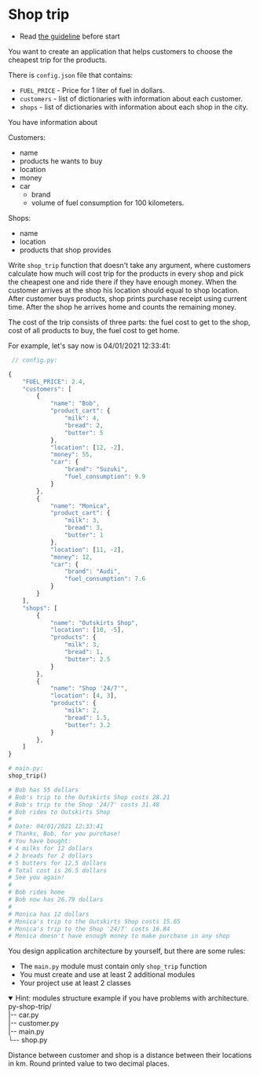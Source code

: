 # Shop trip

- Read [the guideline](https://github.com/mate-academy/py-task-guideline/blob/main/README.md) before start

You want to create an application that helps customers to choose the cheapest
trip for the products.

There is `config.json` file that contains:
- `FUEL_PRICE` - Price for 1 liter of fuel in dollars.
- `customers` - list of dictionaries with information about each customer.
- `shops` - list of dictionaries with information about each shop in the city. 

You have information about 

Customers:
- name
- products he wants to buy
- location
- money
- car
  - brand
  - volume of fuel consumption for 100 kilometers.

Shops:
- name
- location
- products that shop provides

Write `shop_trip` function that doesn't take any argument,
where customers calculate how 
much will cost trip for the products in every shop and pick
the cheapest one and ride there if they have enough money.
When the customer arrives at the shop his location should equal to
shop location. After customer buys products, shop prints purchase
receipt using current time. After the shop he arrives home and
counts the remaining money.

The cost of the trip consists of three parts: the fuel cost to get 
to the shop, cost of all products to buy, the fuel cost to get home.

For example, let's say now is 04/01/2021 12:33:41:
```javascript
 // config.py:

{
    "FUEL_PRICE": 2.4,   
    "customers": [
        {
            "name": "Bob",
            "product_cart": {
                "milk": 4,
                "bread": 2,
                "butter": 5
            },
            "location": [12, -2],
            "money": 55,
            "car": {
                "brand": "Suzuki",
                "fuel_consumption": 9.9
            }
        },
        {
            "name": "Monica",
            "product_cart": {
                "milk": 3,
                "bread": 3,
                "butter": 1
            },
            "location": [11, -2],
            "money": 12,
            "car": {
                "brand": "Audi",
                "fuel_consumption": 7.6
            }
        }
    ],
    "shops": [
        {
            "name": "Outskirts Shop",
            "location": [10, -5],
            "products": {
                "milk": 3,
                "bread": 1,
                "butter": 2.5
            }
        },
        {
            "name": "Shop '24/7'",
            "location": [4, 3],
            "products": {
                "milk": 2,
                "bread": 1.5,
                "butter": 3.2
            }
        },
    ]
}
```
```python
# main.py:
shop_trip()

# Bob has 55 dollars
# Bob's trip to the Outskirts Shop costs 28.21
# Bob's trip to the Shop '24/7' costs 31.48
# Bob rides to Outskirts Shop
# 
# Date: 04/01/2021 12:33:41
# Thanks, Bob, for you purchase!
# You have bought: 
# 4 milks for 12 dollars
# 2 breads for 2 dollars
# 5 butters for 12.5 dollars
# Total cost is 26.5 dollars
# See you again!
# 
# Bob rides home
# Bob now has 26.79 dollars
#
# Monica has 12 dollars
# Monica's trip to the Outskirts Shop costs 15.65
# Monica's trip to the Shop '24/7' costs 16.84
# Monica doesn't have enough money to make purchase in any shop
```
You design application architecture by yourself, but there are some rules:
* The `main.py` module must contain only `shop_trip` function
* You must create and use at least 2 additional modules
* Your project use at least 2 classes

<details open>
  <summary>
    Hint: modules structure example if you have problems with architecture.
  </summary>
  py-shop-trip/<br>
  |-- car.py<br>
  |-- customer.py<br>
  |-- main.py<br>
  └-- shop.py<br>
</details>


Distance between customer and shop is a distance between their locations in km. 
Round printed value to two decimal places.
